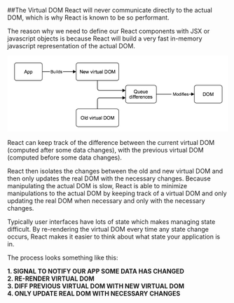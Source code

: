 ##The Virtual DOM
React will never communicate directly to the actual DOM, which is why React is known to be so performant.

The reason why we need to define our React components with JSX or javascript objects is because React will build a very fast in-memory javascript representation of the actual DOM.

![Overview virtual DOM](images/react_virtualdom.png)

React can keep track of the difference between the current virtual DOM (computed after some data changes), with the previous virtual DOM (computed before some data changes).

React then isolates the changes between the old and new virtual DOM and then only updates the real DOM with the necessary changes. Because manipulating the actual DOM is slow, React is able to minimize manipulations to the actual DOM by keeping track of a virtual DOM and only updating the real DOM when necessary and only with the necessary changes.

Typically user interfaces have lots of state which makes managing state difficult. By re-rendering the virtual DOM every time any state change occurs, React makes it easier to think about what state your application is in.

The process looks something like this:

**1. SIGNAL TO NOTIFY OUR APP SOME DATA HAS CHANGED**  
**2. RE-RENDER VIRTUAL DOM**  
**3. DIFF PREVIOUS VIRTUAL DOM WITH NEW VIRTUAL DOM**  
**4. ONLY UPDATE REAL DOM WITH NECESSARY CHANGES**
